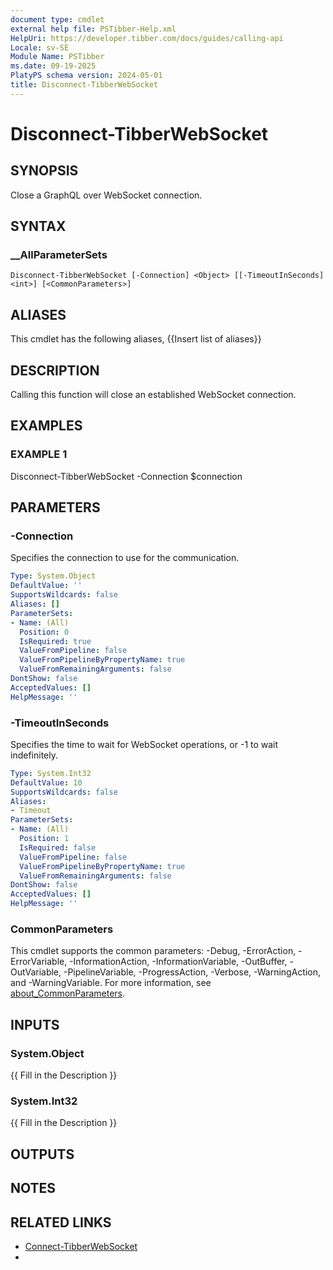 ```yaml
---
document type: cmdlet
external help file: PSTibber-Help.xml
HelpUri: https://developer.tibber.com/docs/guides/calling-api
Locale: sv-SE
Module Name: PSTibber
ms.date: 09-19-2025
PlatyPS schema version: 2024-05-01
title: Disconnect-TibberWebSocket
---
```


# Disconnect-TibberWebSocket

## SYNOPSIS

Close a GraphQL over WebSocket connection.

## SYNTAX

### __AllParameterSets

```
Disconnect-TibberWebSocket [-Connection] <Object> [[-TimeoutInSeconds] <int>] [<CommonParameters>]
```

## ALIASES

This cmdlet has the following aliases,
  {{Insert list of aliases}}

## DESCRIPTION

Calling this function will close an established WebSocket connection.

## EXAMPLES

### EXAMPLE 1

Disconnect-TibberWebSocket -Connection $connection

## PARAMETERS

### -Connection

Specifies the connection to use for the communication.

```yaml
Type: System.Object
DefaultValue: ''
SupportsWildcards: false
Aliases: []
ParameterSets:
- Name: (All)
  Position: 0
  IsRequired: true
  ValueFromPipeline: false
  ValueFromPipelineByPropertyName: true
  ValueFromRemainingArguments: false
DontShow: false
AcceptedValues: []
HelpMessage: ''
```

### -TimeoutInSeconds

Specifies the time to wait for WebSocket operations, or -1 to wait indefinitely.

```yaml
Type: System.Int32
DefaultValue: 10
SupportsWildcards: false
Aliases:
- Timeout
ParameterSets:
- Name: (All)
  Position: 1
  IsRequired: false
  ValueFromPipeline: false
  ValueFromPipelineByPropertyName: true
  ValueFromRemainingArguments: false
DontShow: false
AcceptedValues: []
HelpMessage: ''
```

### CommonParameters

This cmdlet supports the common parameters: -Debug, -ErrorAction, -ErrorVariable,
-InformationAction, -InformationVariable, -OutBuffer, -OutVariable, -PipelineVariable,
-ProgressAction, -Verbose, -WarningAction, and -WarningVariable. For more information, see
[about_CommonParameters](https://go.microsoft.com/fwlink/?LinkID=113216).

## INPUTS

### System.Object

{{ Fill in the Description }}

### System.Int32

{{ Fill in the Description }}

## OUTPUTS

## NOTES

## RELATED LINKS

- [Connect-TibberWebSocket](Connect-TibberWebSocket.md)
- [](https://developer.tibber.com/docs/guides/calling-api)
